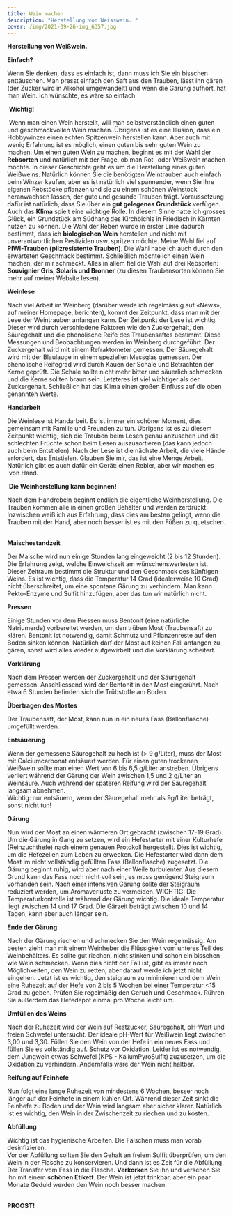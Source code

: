 ```yaml
---
title: Wein machen
description: "Herstellung von Weisswein. "
cover: /img/2021-09-26-img_6357.jpg
---
```

**Herstellung von Weißwein.**

**Einfach?**

Wenn Sie denken, dass es einfach ist, dann muss ich Sie ein bisschen enttäuschen. Man presst einfach den Saft aus den Trauben, lässt ihn gären (der Zucker wird in Alkohol umgewandelt) und wenn die Gärung aufhört, hat man Wein. Ich wünschte, es wäre so einfach.  

 **Wichtig!**

 Wenn man einen Wein herstellt, will man selbstverständlich einen guten und geschmackvollen Wein machen. Übrigens ist es eine Illusion, dass ein Hobbywinzer einen echten Spitzenwein herstellen kann. Aber auch mit wenig Erfahrung ist es möglich, einen guten bis sehr guten Wein zu machen. Um einen guten Wein zu machen, beginnt es mit der Wahl der **Rebsorten** und natürlich mit der Frage, ob man Rot- oder Weißwein machen möchte. In dieser Geschichte geht es um die Herstellung eines guten Weißweins. Natürlich können Sie die benötigten Weintrauben auch einfach beim Winzer kaufen, aber es ist natürlich viel spannender, wenn Sie Ihre eigenen Rebstöcke pflanzen und sie zu einem schönen Weinstock heranwachsen lassen, der gute und gesunde Trauben trägt. Voraussetzung dafür ist natürlich, dass Sie über ein **gut gelegenes Grundstück** verfügen. Auch das **Klima** spielt eine wichtige Rolle. In diesem Sinne hatte ich grosses Glück, ein Grundstück am Südhang des Kirchbichls in Friedlach in Kärnten nutzen zu können. Die Wahl der Reben wurde in erster Linie dadurch bestimmt, dass ich **biologischen Wein** herstellen und nicht mit unverantwortlichen Pestiziden usw. spritzen möchte. Meine Wahl fiel auf **PIWI-Trauben (pilzresistente Trauben)**. Die Wahl habe ich auch durch den erwarteten Geschmack bestimmt. Schließlich möchte ich einen Wein machen, der mir schmeckt. Alles in allem fiel die Wahl auf drei Rebsorten: **Souvignier Gris, Solaris und Bronner** (zu diesen Traubensorten können Sie mehr auf meiner Website lesen).

**Weinlese**

Nach viel Arbeit im Weinberg (darüber werde ich regelmässig auf «News», auf meiner Homepage, berichten), kommt der Zeitpunkt, dass man mit der Lese der Weintrauben anfangen kann. Der Zeitpunkt der Lese ist wichtig. Dieser wird durch verschiedene Faktoren wie den Zuckergehalt, den Säuregehalt und die phenolische Reife des Traubensaftes bestimmt. Diese Messungen und Beobachtungen werden im Weinberg durchgeführt. Der Zuckergehalt wird mit einem Refraktometer gemessen. Der Säuregehalt wird mit der Blaulauge in einem speziellen Messglas gemessen. Der phenolische Reifegrad wird durch Kauen der Schale und Betrachten der Kerne geprüft. Die Schale sollte nicht mehr bitter und säuerlich schmecken und die Kerne sollten braun sein. Letzteres ist viel wichtiger als der Zuckergehalt. Schließlich hat das Klima einen großen Einfluss auf die oben genannten Werte. 

**Handarbeit** 

Die Weinlese ist Handarbeit. Es ist immer ein schöner Moment, dies gemeinsam mit Familie und Freunden zu tun. Übrigens ist es zu diesem Zeitpunkt wichtig, sich die Trauben beim Lesen genau anzusehen und die schlechten Früchte schon beim Lesen auszusortieren (das kann jedoch auch beim Entstielen). Nach der Lese ist die nächste Arbeit, die viele Hände erfordert, das Entstielen. Glauben Sie mir, das ist eine Menge Arbeit. Natürlich gibt es auch dafür ein Gerät: einen Rebler, aber wir machen es  von Hand.

 **Die Weinherstellung kann beginnen!**

Nach dem Handrebeln beginnt endlich die eigentliche Weinherstellung. Die Trauben kommen alle in einen großen Behälter und werden zerdrückt. Inzwischen weiß ich aus Erfahrung, dass dies am besten gelingt, wenn die Trauben mit der Hand, aber noch besser ist es mit den Füßen zu quetschen.  

**Maischestandzeit**

Der Maische wird nun einige Stunden lang eingeweicht (2 bis 12 Stunden). Die Erfahrung zeigt, welche Einweichzeit am wünschenswertesten ist. Dieser Zeitraum bestimmt die Struktur und den Geschmack des künftigen Weins. Es ist wichtig, dass die Temperatur 14 Grad (idealerweise 10 Grad) nicht überschreitet, um eine spontane Gärung zu verhindern. Man kann Pekto-Enzyme und Sulfit hinzufügen, aber das tun wir natürlich nicht.

**Pressen**

Einige Stunden vor dem Pressen muss Bentonit (eine natürliche Natriumerde) vorbereitet werden, um den trüben Most (Traubensaft) zu klären. Bentonit ist notwendig, damit Schmutz und Pflanzenreste auf den Boden sinken können. Natürlich darf der Most auf keinen Fall anfangen zu gären, sonst wird alles wieder aufgewirbelt und die Vorklärung scheitert.

**Vorklärung**

Nach dem Pressen werden der Zuckergehalt und der Säuregehalt gemessen. Anschliessend wird der Bentonit in den Most eingerührt. Nach etwa 6 Stunden befinden sich die Trübstoffe am Boden.

**Übertragen des Mostes**

Der Traubensaft, der Most, kann nun in ein neues Fass (Ballonflasche) umgefüllt werden.

**Entsäuerung**

Wenn der gemessene Säuregehalt zu hoch ist (> 9 g/Liter), muss der Most mit Calciumcarbonat entsäuert werden. Für einen guten trockenen Weißwein sollte man einen Wert von 6 bis 6,5 g/Liter anstreben. Übrigens verliert während der Gärung der Wein zwischen 1,5 und 2 g/Liter an Weinsäure. Auch während der späteren Reifung wird der Säuregehalt langsam abnehmen.\
Wichtig: nur entsäuern, wenn der Säuregehalt mehr als 9g/Liter beträgt, sonst nicht tun!

**Gärung**

Nun wird der Most an einen wärmeren Ort gebracht (zwischen 17-19 Grad). Um die Gärung in Gang zu setzen, wird ein Hefestarter mit einer Kulturhefe (Reinzuchthefe) nach einem genauen Protokoll hergestellt. Dies ist wichtig, um die Hefezellen zum Leben zu erwecken. Die Hefestarter wird dann dem Most im nicht vollständig gefüllten Fass (Ballonflasche) zugesetzt. Die Gärung beginnt ruhig, wird aber nach einer Weile turbulenter. Aus diesem Grund kann das Fass noch nicht voll sein, es muss genügend Steigraum vorhanden sein. Nach einer intensiven Gärung sollte der Steigraum reduziert werden, um Aromaverluste zu vermeiden. WICHTIG: Die Temperaturkontrolle ist während der Gärung wichtig. Die ideale Temperatur liegt zwischen 14 und 17 Grad. Die Gärzeit beträgt zwischen 10 und 14 Tagen, kann aber auch länger sein.

**Ende der Gärung**

Nach der Gärung riechen und schmecken Sie den Wein regelmässig. Am besten zieht man mit einem Weinheber die Flüssigkeit vom unteres Teil des Weinbehälters. Es sollte gut riechen, nicht stinken und schon ein bisschen wie Wein schmecken. Wenn dies nicht der Fall ist, gibt es immer noch Möglichkeiten, den Wein zu retten, aber darauf werde ich jetzt nicht eingehen. Jetzt ist es wichtig, den steigraum zu minimieren und dem Wein eine Ruhezeit auf der Hefe von 2 bis 5 Wochen bei einer Temperatur <15 Grad zu geben. Prüfen Sie regelmäßig den Geruch und Geschmack. Rühren Sie außerdem das Hefedepot einmal pro Woche leicht um.

**Umfüllen des Weins**

Nach der Ruhezeit wird der Wein auf Restzucker, Säuregehalt, pH-Wert und freien Schwefel untersucht. Der ideale pH-Wert für Weißwein liegt zwischen 3,00 und 3,30. Füllen Sie den Wein von der Hefe in ein neues Fass und füllen Sie es vollständig auf. Schutz vor Oxidation. Leider ist es notwendig, dem Jungwein etwas Schwefel (KPS - KaliumPyroSulfit) zuzusetzen, um die Oxidation zu verhindern. Andernfalls wäre der Wein nicht haltbar.

**Reifung auf Feinhefe**

Nun folgt eine lange Ruhezeit von mindestens 6 Wochen, besser noch länger auf der Feinhefe in einem kühlen Ort. Während dieser Zeit sinkt die Feinhefe zu Boden und der Wein wird langsam aber sicher klarer. Natürlich ist es wichtig, den Wein in der Zwischenzeit zu riechen und zu kosten.

**Abfüllung**

Wichtig ist das hygienische Arbeiten. Die Falschen muss man vorab desinfizieren.\
Vor der Abfüllung sollten Sie den Gehalt an freiem Sulfit überprüfen, um den Wein in der Flasche zu konservieren. Und dann ist es Zeit für die Abfüllung. Der Transfer vom Fass in die Flasche. **Verkorken** Sie ihn und versehen Sie ihn mit einem **schönen Etikett**. Der Wein ist jetzt trinkbar, aber ein paar Monate Geduld werden den Wein noch besser machen.

\
**PROOST!**